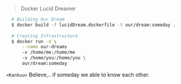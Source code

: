 > Docker Lucid Dreamer

```bash
  # Building Our Dream
  $ docker build -f lucidDream.dockerfile -t our/dream:someday .
  
  # Creating Infrastructure
  $ docker run -d \
      --name our-dreams 
      -v /home/me:/home/me 
      -v /home/you:/home/you \
      our/dream:someday
```

`<Kankuu>` Believe,.. if someday we able to know each other.